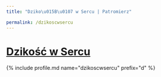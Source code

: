 ```yaml
---
title: "Dziko\u015B\u0107 w Sercu | Patromierz"

permalink: /dzikoscwsercu
---
```


# [Dzikość w Sercu](https://patronite.pl/dzikoscwsercu)

{% include profile.md name="dzikoscwsercu" prefix="d" %}
